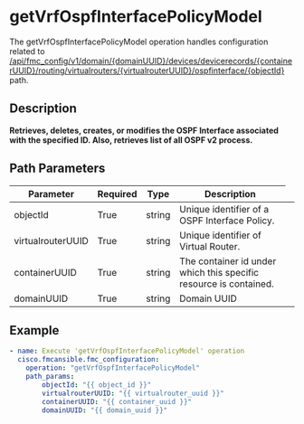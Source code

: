 # getVrfOspfInterfacePolicyModel

The getVrfOspfInterfacePolicyModel operation handles configuration related to [/api/fmc_config/v1/domain/{domainUUID}/devices/devicerecords/{containerUUID}/routing/virtualrouters/{virtualrouterUUID}/ospfinterface/{objectId}](/paths//api/fmc_config/v1/domain/{domain_uuid}/devices/devicerecords/{container_uuid}/routing/virtualrouters/{virtualrouter_uuid}/ospfinterface/{object_id}.md) path.&nbsp;
## Description
**Retrieves, deletes, creates, or modifies the OSPF Interface associated with the specified ID. Also, retrieves list of all OSPF v2 process.**

## Path Parameters
| Parameter | Required | Type | Description |
| --------- | -------- | ---- | ----------- |
| objectId | True | string <td colspan=3> Unique identifier of a OSPF Interface Policy. |
| virtualrouterUUID | True | string <td colspan=3> Unique identifier of Virtual Router. |
| containerUUID | True | string <td colspan=3> The container id under which this specific resource is contained. |
| domainUUID | True | string <td colspan=3> Domain UUID |

## Example
```yaml
- name: Execute 'getVrfOspfInterfacePolicyModel' operation
  cisco.fmcansible.fmc_configuration:
    operation: "getVrfOspfInterfacePolicyModel"
    path_params:
        objectId: "{{ object_id }}"
        virtualrouterUUID: "{{ virtualrouter_uuid }}"
        containerUUID: "{{ container_uuid }}"
        domainUUID: "{{ domain_uuid }}"

```